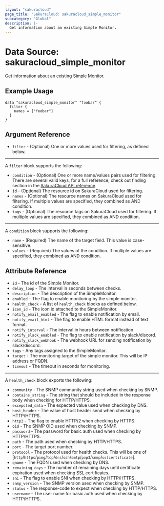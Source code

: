 ```yaml
---
layout: "sakuracloud"
page_title: "SakuraCloud: sakuracloud_simple_monitor"
subcategory: "Global"
description: |-
  Get information about an existing Simple Monitor.
---
```


# Data Source: sakuracloud_simple_monitor

Get information about an existing Simple Monitor.

## Example Usage

```hcl
data "sakuracloud_simple_monitor" "foobar" {
  filter {
    names = ["foobar"]
  }
}
```
## Argument Reference

* `filter` - (Optional) One or more values used for filtering, as defined below.


---

A `filter` block supports the following:

* `condition` - (Optional) One or more name/values pairs used for filtering. There are several valid keys, for a full reference, check out finding section in the [SakuraCloud API reference](https://developer.sakura.ad.jp/cloud/api/1.1/).
* `id` - (Optional) The resource id on SakuraCloud used for filtering.
* `names` - (Optional) The resource names on SakuraCloud used for filtering. If multiple values ​​are specified, they combined as AND condition.
* `tags` - (Optional) The resource tags on SakuraCloud used for filtering. If multiple values ​​are specified, they combined as AND condition.

---

A `condition` block supports the following:

* `name` - (Required) The name of the target field. This value is case-sensitive.
* `values` - (Required) The values of the condition. If multiple values ​​are specified, they combined as AND condition.


## Attribute Reference

* `id` - The id of the Simple Monitor.
* `delay_loop` - The interval in seconds between checks.
* `description` - The description of the SimpleMonitor.
* `enabled` - The flag to enable monitoring by the simple monitor.
* `health_check` - A list of `health_check` blocks as defined below.
* `icon_id` - The icon id attached to the SimpleMonitor.
* `notify_email_enabled` - The flag to enable notification by email.
* `notify_email_html` - The flag to enable HTML format instead of text format.
* `notify_interval` - The interval in hours between notification.
* `notify_slack_enabled` - The flag to enable notification by slack/discord.
* `notify_slack_webhook` - The webhook URL for sending notification by slack/discord.
* `tags` - Any tags assigned to the SimpleMonitor.
* `target` - The monitoring target of the simple monitor. This will be IP address or FQDN.
* `timeout` - The timeout in seconds for monitoring.

---

A `health_check` block exports the following:

* `community` - The SNMP community string used when checking by SNMP.
* `contains_string` - The string that should be included in the response body when checking for HTTP/HTTPS.
* `excepcted_data` - The expected value used when checking by DNS.
* `host_header` - The value of host header send when checking by HTTP/HTTPS.
* `http2` - The flag to enable HTTP/2 when checking by HTTPS.
* `oid` - The SNMP OID used when checking by SNMP.
* `password` - The password for basic auth used when checking by HTTP/HTTPS.
* `path` - The path used when checking by HTTP/HTTPS.
* `port` - The target port number.
* `protocol` - The protocol used for health checks. This will be one of [`http`/`https`/`ping`/`tcp`/`dns`/`ssh`/`smtp`/`pop3`/`snmp`/`sslcertificate`].
* `qname` - The FQDN used when checking by DNS.
* `remaining_days` - The number of remaining days until certificate expiration used when checking SSL certificates.
* `sni` - The flag to enable SNI when checking by HTTP/HTTPS.
* `snmp_version` - The SNMP version used when checking by SNMP.
* `status` - The response-code to expect when checking by HTTP/HTTPS.
* `username` - The user name for basic auth used when checking by HTTP/HTTPS.


